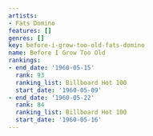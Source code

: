 ```yaml
---
artists:
- Fats Domino
features: []
genres: []
key: before-i-grow-too-old-fats-domino
name: Before I Grow Too Old
rankings:
- end_date: '1960-05-15'
  rank: 93
  ranking_list: Billboard Hot 100
  start_date: '1960-05-09'
- end_date: '1960-05-22'
  rank: 84
  ranking_list: Billboard Hot 100
  start_date: '1960-05-16'
---
```


